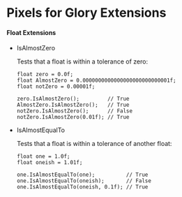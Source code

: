 # Pixels for Glory Extensions

#### Float Extensions
- IsAlmostZero
    
    Tests that a float is within a tolerance of zero:
    
      float zero = 0.0f;
      float AlmostZero = 0.0000000000000000000000000001f;
      float notZero = 0.00001f;
      
      zero.IsAlmostZero();         // True
      AlmostZero.IsAlmostZero();   // True
      notZero.IsAlmostZero();      // False
      notZero.IsAlmostZero(0.01f); // True
      
      
      
     
    
- IsAlmostEqualTo
	
    Tests that a float is within a tolerance of another float:
	
      float one = 1.0f;
      float oneish = 1.01f;
      
      one.IsAlmostEqualTo(one);          // True
      one.IsAlmostEqualTo(oneish);       // False
      one.IsAlmostEqualTo(oneish, 0.1f); // True
      